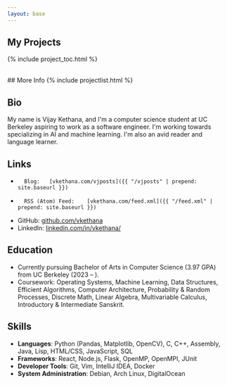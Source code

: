 ```yaml
---
layout: base
---
```


## My Projects
{% include project_toc.html %}

<br />
## More Info
{% include projectlist.html %}


## Bio

My name is Vijay Kethana, and I'm a computer science student at UC Berkeley aspiring to work as a software engineer. 
I'm working towards specializing in AI and machine learning. 
I'm also an avid reader and language learner.

## Links

*		Blog:	[vkethana.com/vjposts]({{ "/vjposts" | prepend: site.baseurl }}) 
*		RSS (Atom) Feed:	[vkethana.com/feed.xml]({{ "/feed.xml" | prepend: site.baseurl }}) 
*   GitHub: [github.com/vkethana](https://www.github.com/vkethana)
*   LinkedIn: [linkedin.com/in/vkethana/](https://www.linkedin.com/in/vkethana/)

## Education

* Currently pursuing Bachelor of Arts in Computer Science (3.97 GPA) from UC Berkeley (2023 – ).
* Coursework: Operating Systems, Machine Learning, Data Structures, Efficient Algorithms, Computer Architecture, Probability & Random Processes, Discrete Math,
  Linear Algebra, Multivariable Calculus, Introductory & Intermediate Sanskrit.

## Skills
* **Languages**: Python (Pandas, Matplotlib, OpenCV), C, C++, Assembly, Java, Lisp, HTML/CSS, JavaScript, SQL
* **Frameworks**: React, Node.js, Flask, OpenMP, OpenMPI, JUnit
* **Developer Tools**: Git, Vim, IntelliJ IDEA, Docker
* **System Administration**: Debian, Arch Linux, DigitalOcean

